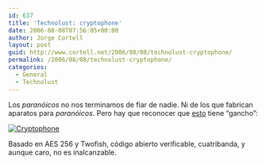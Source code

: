 ```yaml
---
id: 637
title: 'Technolust: cryptophone'
date: 2006-08-08T07:56:05+00:00
author: Jorge Cortell
layout: post
guid: http://www.cortell.net/2006/08/08/technolust-cryptophone/
permalink: /2006/08/08/technolust-cryptophone/
categories:
  - General
  - Technolust
---
```

Los _paranóicos_ no nos terminamos de fiar de nadie. Ni de los que fabrican aparatos para _paranóicos_. Pero hay que reconocer que <a title="Cryptophone" target="_blank" href="http://www.cryptophone.de/">esto</a> tiene &#8220;gancho&#8221;:

<a title="Cryptophone" target="_blank" href="http://www.cryptophone.de/"><img title="Cryptophone" alt="Cryptophone" src="http://www.cryptophone.de/products/images/CPG10.jpg" /></a>

Basado en AES 256 y Twofish, código abierto verificable, cuatribanda, y aunque caro, no es inalcanzable.